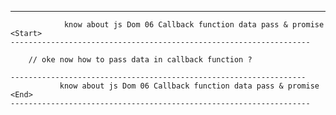 ------------------------------------------------------------------    
                know about js Dom 06 Callback function data pass & promise   <Start>
    -------------------------------------------------------------------

        // oke now how to pass data in callback function ? 

    ------------------------------------------------------------------    
               know about js Dom 06 Callback function data pass & promise   <End>
    -------------------------------------------------------------------
